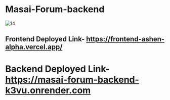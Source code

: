 # Masai-Forum-backend
![14](https://github.com/MayankBelwal05/Masai-Forum-backend/assets/147751671/8a5e97e6-069a-4e46-90e0-cf07711c2e52)

 Frontend Deployed Link- https://frontend-ashen-alpha.vercel.app/
-
 # Backend Deployed Link- https://masai-forum-backend-k3vu.onrender.com
